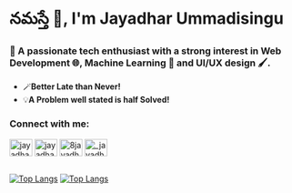<h1 align="left">నమస్తే 🙏, I'm Jayadhar Ummadisingu</h1>
<h3 align="left">👀 A passionate tech enthusiast with a strong interest in Web Development 🌐, Machine Learning 🤖 and UI/UX design 🖌️. </h3>

- 🪄**Better Late than Never!**
- 💡**A Problem well stated is half Solved!**

<h3 align="left">Connect with me:</h3>
<p align="left">
<a href="https://linkedin.com/in/jayadhar-ummadisingu-2a825b25a" target="blank"><img align="center" src="https://raw.githubusercontent.com/rahuldkjain/github-profile-readme-generator/master/src/images/icons/Social/linked-in-alt.svg" alt="jayadhar-ummadisingu-2a825b25a" height="30" width="40" /></a>
<a href="https://www.leetcode.com/jayadhar8" target="blank"><img align="center" src="https://raw.githubusercontent.com/rahuldkjain/github-profile-readme-generator/master/src/images/icons/Social/leet-code.svg" alt="jayadhar8" height="30" width="40" /></a>
<a href="https://twitter.com/8jayadhar8" target="blank"><img align="center" src="https://raw.githubusercontent.com/rahuldkjain/github-profile-readme-generator/master/src/images/icons/Social/twitter.svg" alt="8jayadhar8" height="30" width="40" /></a>
<a href="https://instagram.com/_jayadhar_" target="blank"><img align="center" src="https://raw.githubusercontent.com/rahuldkjain/github-profile-readme-generator/master/src/images/icons/Social/instagram.svg" alt="_jayadhar_" height="30" width="40" /></a><br/><br/>

[![Top Langs](https://github-readme-stats.vercel.app/api/top-langs/?username=U-Jayadhar&theme=default&show_icons=true&hide_border=true&layout=compact)](https://github.com/anuraghazra/github-readme-stats#gh-light-mode-only)
[![Top Langs](https://github-readme-stats.vercel.app/api/top-langs/?username=U-Jayadhar&theme=dark&show_icons=true&hide_border=true&layout=compact)](https://github.com/anuraghazra/github-readme-stats#gh-dark-mode-only)
